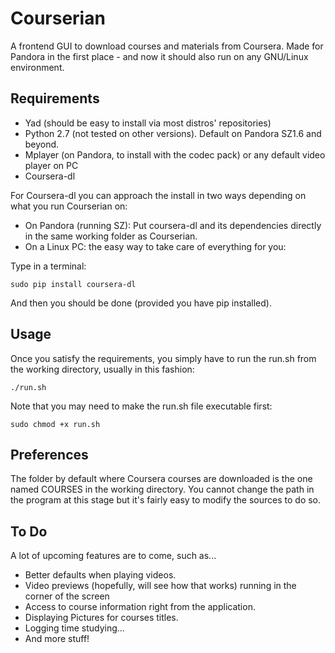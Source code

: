 Courserian
==========

A frontend GUI to download courses and materials from Coursera. 
Made for Pandora in the first place - and now it should also run on any GNU/Linux environment.

## Requirements

*  Yad (should be easy to install via most distros' repositories)
*  Python 2.7 (not tested on other versions). Default on Pandora SZ1.6 and beyond.
*  Mplayer (on Pandora, to install with the codec pack) or any default video player on PC
*  Coursera-dl

For Coursera-dl you can approach the install in two ways depending on what you run Courserian on:

*  On Pandora (running SZ): Put coursera-dl and its dependencies directly in the same working folder as Courserian.
*  On a Linux PC: the easy way to take care of everything for you: 

Type in a terminal:

    sudo pip install coursera-dl

And then you should be done (provided you have pip installed). 

## Usage

Once you satisfy the requirements, you simply have to run the run.sh from the working directory, usually in this fashion: 

    ./run.sh 

Note that you may need to make the run.sh file executable first: 

    sudo chmod +x run.sh
    
## Preferences

The folder by default where Coursera courses are downloaded is the one named COURSES in the working directory. You cannot change the path in the program at this stage but it's fairly easy to modify the sources to do so. 

## To Do

A lot of upcoming features are to come, such as...

*  Better defaults when playing videos.
*  Video previews (hopefully, will see how that works) running in the corner of the screen
*  Access to course information right from the application.
*  Displaying Pictures for courses titles. 
*  Logging time studying...
*  And more stuff!
